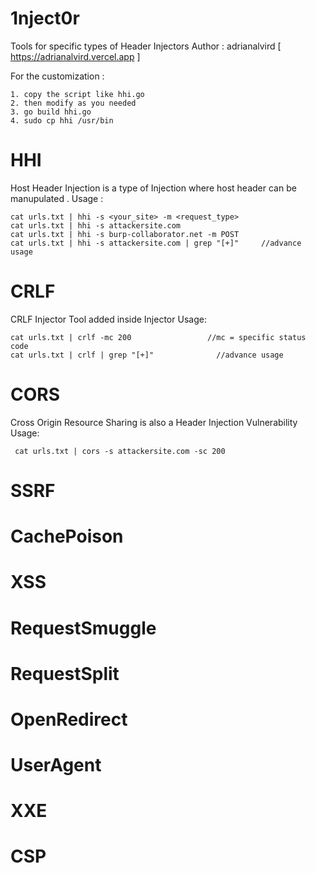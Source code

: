 # 1nject0r
Tools for specific types of Header Injectors
     Author  :  adrianalvird [ https://adrianalvird.vercel.app ]

 For the customization :

    1. copy the script like hhi.go 
    2. then modify as you needed
    3. go build hhi.go 
    4. sudo cp hhi /usr/bin




# HHI
 Host Header Injection is a type of Injection where host header can be manupulated .
 Usage :
 
    cat urls.txt | hhi -s <your_site> -m <request_type>
    cat urls.txt | hhi -s attackersite.com
    cat urls.txt | hhi -s burp-collaborator.net -m POST
    cat urls.txt | hhi -s attackersite.com | grep "[+]"     //advance usage

# CRLF
CRLF Injector Tool added inside Injector 
Usage: 

    cat urls.txt | crlf -mc 200                 //mc = specific status code 
    cat urls.txt | crlf | grep "[+]"              //advance usage  
    
    

# CORS
Cross Origin Resource Sharing is also a Header Injection Vulnerability
Usage: 

     cat urls.txt | cors -s attackersite.com -sc 200

# SSRF 

# CachePoison

# XSS

# RequestSmuggle

# RequestSplit

# OpenRedirect

# UserAgent

# XXE

# CSP


